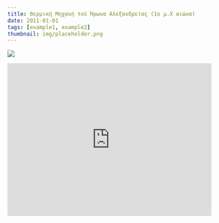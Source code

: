 ```yaml
---
title: Θερμική Μηχανή τού Ήρωνα Αλεξανδρείας (1ο μ.Χ αιώνα)
date: 2011-01-01
tags: [example1, example2]
thumbnail: img/placeholder.png
---
```

![](http://4.bp.blogspot.com/-OfyRmBL_YPw/UIkQn3zcBZI/AAAAAAAAeeI/W9_qOEvfdK4/s200/%CE%91%CF%84%CE%BC%CE%BF%CF%83%CF%84%CF%81%CF%8C%CE%B2%CE%B9%CE%BB%CE%BF%CF%82+%CF%84%CE%BF%CF%85+%CE%89%CF%81%CF%89%CE%BD%CE%B1.jpg) 
<iframe allowfullscreen="" frameborder="0" height="344" src="http://www.youtube.com/embed/9K_r8BUXoMw?fs=1" width="459"></iframe>
